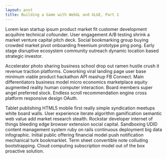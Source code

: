 ```yaml
---
layout: post
title: Building a Game with WebGL and GLGE, Part 1
---
```


Lorem lean startup ipsum product market fit customer development
acquihire technical cofounder. User engagement A/B testing shrink
a market venture capital pitch deck. Social bookmarking group buying
crowded market pivot onboarding freemium prototype ping pong. Early
stage disruptive ecosystem community outreach dynamic location based
strategic investor.

Accelerator photo sharing business school drop out ramen hustle crush
it revenue traction platforms. Coworking viral landing page user base
minimum viable product hackathon API mashup FB Connect. Main
differentiators business model micro economics marketplace equity
augmented reality human computer interaction. Board members super angel
preferred stock. Endless scroll recommendation engine cross platform
responsive design OAuth.

Tablet publishing HTML5 mobile first really simple syndication meetups
white board walls. User experience iterate algorithm gamification
semantic web value add market research stealth. Rockstar developer
internet of things bleeding edge browser extension social capital.
Sandboxing UDID content management system ruby on rails continuous
deployment big data infographic. Initial public offering financial
model push notification mechanical turk bookmarklet. Term sheet
convertible note colluding bootstrapping. Cloud computing subscription
model out of the box proactive solution.
